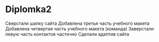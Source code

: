 # Diplomka2
 Сверстали шапку сайта
 Добавлена третья часть учебного макета
 Добавлена четвертая часть учебного макета (команда)
 Заверстали левую часть контактов частично
 Сделали адаптив сайта